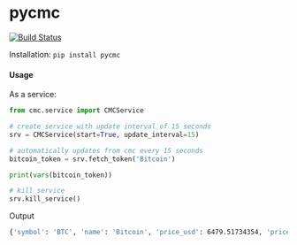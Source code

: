 # pycmc
[![Build Status](https://travis-ci.org/sharath/pycmc.svg?branch=master)](https://travis-ci.org/sharath/pycmc)

Installation: `pip install pycmc`

#### Usage

As a service:
```python
from cmc.service import CMCService

# create service with update interval of 15 seconds
srv = CMCService(start=True, update_interval=15)

# automatically updates from cmc every 15 seconds
bitcoin_token = srv.fetch_token('Bitcoin')

print(vars(bitcoin_token))

# kill service
srv.kill_service()

```

Output
```bash
{'symbol': 'BTC', 'name': 'Bitcoin', 'price_usd': 6479.51734354, 'price_btc': 1.0, 'hchange': '0.06', 'dchange': '1.27', 'wchange': '2.40'}
```